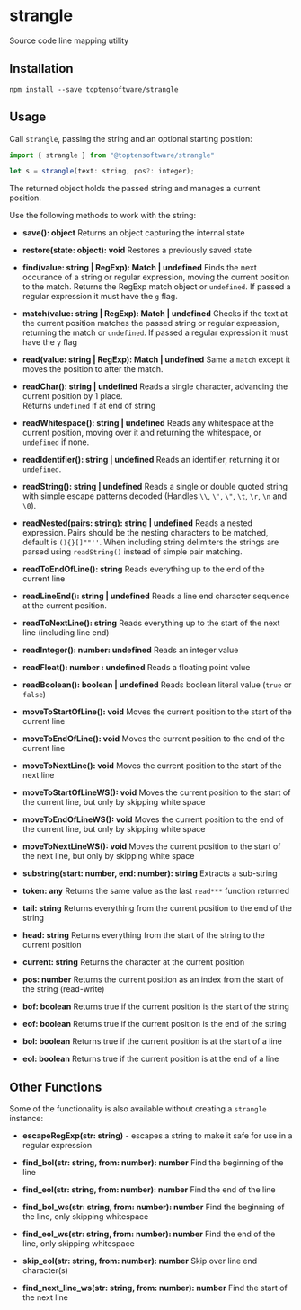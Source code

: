 # strangle

Source code line mapping utility

## Installation

```
npm install --save toptensoftware/strangle
```

## Usage

Call `strangle`, passing the string and an optional
starting position:

```js
import { strangle } from "@toptensoftware/strangle"

let s = strangle(text: string, pos?: integer);
```

The returned object holds the passed string and manages a current position.

Use the following methods to work with the string:

* **save(): object** Returns an object capturing the internal state

* **restore(state: object): void** Restores a previously saved state

* **find(value: string | RegExp): Match | undefined** Finds the next occurance of a string or regular 
  expression, moving the current position to the match.  Returns the RegExp match object 
  or `undefined`.  If passed a regular expression it must have the `g` flag.

* **match(value: string | RegExp): Match | undefined** Checks if the text at the current position matches
  the passed string or regular expression, returning the match or `undefined`.  If
  passed a regular expression it must have the `y` flag

* **read(value: string | RegExp): Match | undefined** Same a `match` except it moves the position to 
  after the match.

* **readChar(): string | undefined** Reads a single character, advancing the current position by 1 place.  
  Returns `undefined` if at end of string

* **readWhitespace(): string | undefined** Reads any whitespace at the current position, moving over it
  and returning the whitespace, or `undefined` if none.

* **readIdentifier(): string | undefined** Reads an identifier, returning it or `undefined`.

* **readString(): string | undefined** Reads a single or double quoted string with simple escape patterns
  decoded (Handles `\\`, `\'`, `\"`, `\t`, `\r`, `\n` and `\0`).

* **readNested(pairs: string): string | undefined** Reads a nested expression.  Pairs should be the nesting 
  characters to be matched, default is `(){}[]""''`.  When including string delimiters
  the strings are parsed using `readString()` instead of simple pair matching.

* **readToEndOfLine(): string** Reads everything up to the end of the current line

* **readLineEnd(): string | undefined** Reads a line end character sequence at the current position.  

* **readToNextLine(): string** Reads everything up to the start of the next line (including line end)

* **readInteger(): number: undefined** Reads an integer value

* **readFloat(): number : undefined** Reads a floating point value

* **readBoolean(): boolean | undefined** Reads boolean literal value (`true` or `false`)

* **moveToStartOfLine(): void** Moves the current position to the start of the current line

* **moveToEndOfLine(): void** Moves the current position to the end of the current line

* **moveToNextLine(): void** Moves the current position to the start of the next line

* **moveToStartOfLineWS(): void** Moves the current position to the start of the current line, but only
  by skipping white space

* **moveToEndOfLineWS(): void** Moves the current position to the end of the current line, but only
  by skipping white space

* **moveToNextLineWS(): void** Moves the current position to the start of the next line, but only
  by skipping white space

* **substring(start: number, end: number): string** Extracts a sub-string

* **token: any** Returns the same value as the last `read***` function returned

* **tail: string** Returns everything from the current position to the end of the string

* **head: string** Returns everything from the start of the string to the current position

* **current: string** Returns the character at the current position

* **pos: number** Returns the current position as an index from the start of the string (read-write)

* **bof: boolean** Returns true if the current position is the start of the string

* **eof: boolean** Returns true if the current position is the end of the string

* **bol: boolean** Returns true if the current position is at the start of a line

* **eol: boolean** Returns true if the current position is at the end of a line



## Other Functions

Some of the functionality is also available without creating a `strangle` instance:

* **escapeRegExp(str: string)** - escapes a string to 
make it safe for use in a regular expression

* **find_bol(str: string, from: number): number** Find the beginning of the line

* **find_eol(str: string, from: number): number** Find the end of the line

* **find_bol_ws(str: string, from: number): number** Find the beginning of the line, only skipping whitespace

* **find_eol_ws(str: string, from: number): number** Find the end of the line, only skipping whitespace

* **skip_eol(str: string, from: number): number** Skip over line end character(s)

* **find_next_line_ws(str: string, from: number): number** Find the start of the next line
